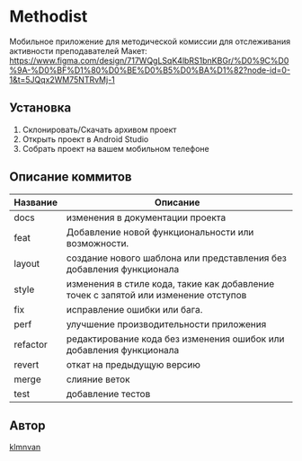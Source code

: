 # Methodist
Мобильное приложение для методической комиссии для отслеживания активности преподавателей
Макет: https://www.figma.com/design/717WQgLSqK4lbRS1bnKBGr/%D0%9C%D0%9A-%D0%BF%D1%80%D0%BE%D0%B5%D0%BA%D1%82?node-id=0-1&t=5JQqx2WM75NTRvMj-1

## Установка
1. Склонировать/Скачать архивом проект
2. Открыть проект в Android Studio
3. Собрать проект на вашем мобильном телефоне

## Описание коммитов
| Название | Описание                                                                            |
| -------- |-------------------------------------------------------------------------------------|
| docs     | изменения в документации проекта                                                    |
| feat     | Добавление новой функциональности или возможности.                                  |
| layout   | создание нового шаблона или представления без добавления функционала                |
| style    | изменения в стиле кода, такие как добавление точек с запятой или изменение отступов |
| fix      | исправление ошибки или бага.                                                        |
| perf     | улучшение производительности приложения                                             |
| refactor | редактирование кода без изменения ошибок или добавления функционала                 |
| revert   | откат на предыдущую версию                                                          |
| merge    | слияние веток                                                                       |
| test     | добавление тестов                                                                   |

## Автор
[klmnvan](https://github.com/klmnvan)
